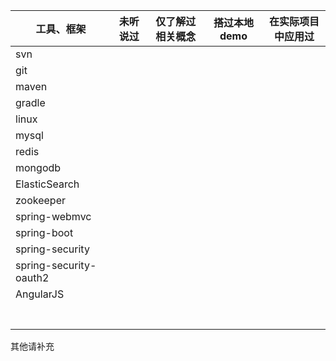  

|工具、框架               |未听说过|仅了解过相关概念  |搭过本地demo|在实际项目中应用过|
|-----------------------|-------|---------------|-----------|---------------|
|svn                    |       |               |           |               |
|git                    |       |               |           |               |
|maven                  |       |               |           |               |
|gradle                 |       |               |           |               |
|linux                  |       |               |           |               |
|mysql                  |       |               |           |               |
|redis                  |       |               |           |               |
|mongodb                |       |               |           |               |
|ElasticSearch          |       |               |           |               |
|zookeeper              |       |               |           |               |
|spring-webmvc          |       |               |           |               |
|spring-boot            |       |               |           |               |
|spring-security        |       |               |           |               |
|spring-security-oauth2 |       |               |           |               |
|AngularJS              |       |               |           |               |
|                       |       |               |           |               |
|                       |       |               |           |               |
|                       |       |               |           |               |
|                       |       |               |           |               |
|                       |       |               |           |               |
|                       |       |               |           |               |
|                       |       |               |           |               |

其他请补充
